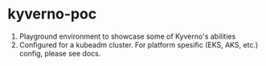 # kyverno-poc
1. Playground environment to showcase some of Kyverno's abilities
2. Configured for a kubeadm cluster. For platform spesific (EKS, AKS, etc.) config, please see docs. 